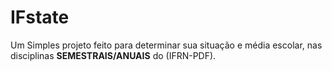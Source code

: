 # IFstate

Um Simples projeto feito para determinar sua situação e média escolar, nas disciplinas <strong>SEMESTRAIS/ANUAIS</strong> do (IFRN-PDF).
